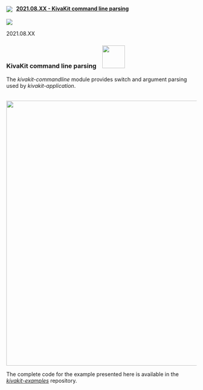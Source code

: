 
#### <img src="https://state-of-the-art.org/graphics/kivakit/kivakit-32.png" srcset="https://state-of-the-art.org/graphics/kivakit/kivakit-32-2x.png 2x" style="vertical-align:middle"/> &nbsp; [2021.08.XX - KivaKit command line parsing](#progress)  

<img src="https://www.kivakit.org/images/horizontal-line-512.png" srcset="https://www.kivakit.org/images/horizontal-line-512-2x.png 2x" />
<a name = "progress"></a>

2021.08.XX

### KivaKit command line parsing &nbsp;&nbsp; <img src="https://state-of-the-art.org/graphics/command-line/command-line.svg" width="60" style="vertical-align:baseline"/>

The *kivakit-commandline* module provides switch and argument parsing used by *kivakit-application*. 


&nbsp;&nbsp;&nbsp;&nbsp;&nbsp; <img src = "https://state-of-the-art.org/uml/diagram-command-line.svg" width="700"/>

The complete code for the example presented here is available in the [*kivakit-examples*](https://github.com/Telenav/kivakit-examples/tree/master/kivakit-examples-application) repository.

